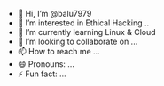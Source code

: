 - 👋 Hi, I’m @balu7979
- 👀 I’m interested in Ethical Hacking .. 
- 🌱 I’m currently learning Linux & Cloud
- 💞️ I’m looking to collaborate on ...
- 📫 How to reach me ...
- 😄 Pronouns: ...
- ⚡ Fun fact: ...

<!---
balu7979/balu7979 is a ✨ special ✨ repository because its `README.md` (this file) appears on your GitHub profile.
You can click the Preview link to take a look at your changes.
--->
